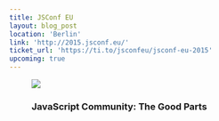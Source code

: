 ```yaml
---
title: JSConf EU
layout: blog_post
location: 'Berlin'
link: 'http://2015.jsconf.eu/'
ticket_url: 'https://ti.to/jsconfeu/jsconf-eu-2015'
upcoming: true
---
```

<figure>
    <img src="{% asset_path talks/jsconf-eu.jpg %}">
    <figcaption>
        <h3>JavaScript Community: The Good Parts</h3>
    </figcaption>
</figure> 